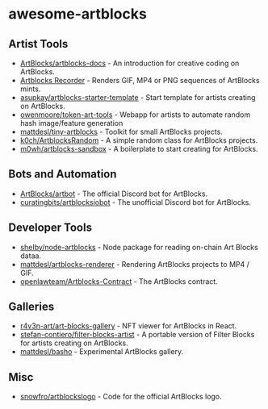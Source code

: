 # awesome-artblocks

## Artist Tools
- [ArtBlocks/artblocks-docs](https://github.com/ArtBlocks/artblocks-docs) - An introduction for creative coding on ArtBlocks.
- [Artblocks Recorder](https://artblocks-renderer.netlify.app/) - Renders GIF, MP4 or PNG sequences of ArtBlocks mints.
- [asupkay/artblocks-starter-template](https://github.com/asupkay/artblocks-starter-template) - Start template for artists creating on ArtBlocks.
- [owenmoore/token-art-tools](https://github.com/owenmoore/token-art-tools) - Webapp for artists to automate random hash image/feature generation
- [mattdesl/tiny-artblocks](https://github.com/mattdesl/tiny-artblocks) - Toolkit for small ArtBlocks projects.
- [k0ch/ArtblocksRandom](https://github.com/k0ch/ArtblocksRandom) - A simple random class for ArtBlocks projects.
- [m0wh/artblocks-sandbox](https://github.com/m0wh/artblocks-sandbox) - A boilerplate to start creating for ArtBlocks.

## Bots and Automation
- [ArtBlocks/artbot](https://github.com/ArtBlocks/artbot) - The official Discord bot for ArtBlocks.
- [curatingbits/artblocksiobot](https://github.com/curatingbits/artblocksiobot) - The unofficial Discord bot for ArtBlocks.

## Developer Tools
- [sheIby/node-artblocks](https://github.com/sheIby/node-artblocks) - Node package for reading on-chain Art Blocks dataa.
- [mattdesl/artblocks-renderer](https://github.com/mattdesl/artblocks-renderer) - Rendering ArtBlocks projects to MP4 / GIF.
- [openlawteam/Artblocks-Contract](https://github.com/openlawteam/Artblocks-Contract) - The ArtBlocks contract.

## Galleries
- [r4v3n-art/art-blocks-gallery](https://github.com/r4v3n-art/art-blocks-gallery) - NFT viewer for ArtBlocks in React.
- [stefan-contiero/filter-blocks-artist](https://github.com/stefan-contiero/filter-blocks-artist) - A portable version of Filter Blocks for artists creating on ArtBlocks.
- [mattdesl/basho](https://github.com/mattdesl/basho) - Experimental ArtBlocks gallery.

## Misc
- [snowfro/artblockslogo](https://github.com/snowfro/artblockslogo) - Code for the official ArtBlocks logo.
